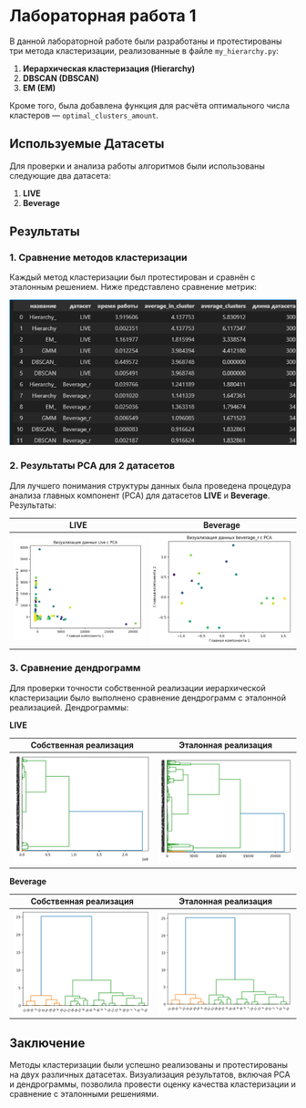 # Лабораторная работа 1

В данной лабораторной работе были разработаны и протестированы три метода кластеризации, реализованные в файле `my_hierarchy.py`:

1. **Иерархическая кластеризация (Hierarchy)**
2. **DBSCAN (DBSCAN)**
3. **EM (EM)**

Кроме того, была добавлена функция для расчёта оптимального числа кластеров — `optimal_clusters_amount`.

## Используемые Датасеты

Для проверки и анализа работы алгоритмов были использованы следующие два датасета:

1. **LIVE**
2. **Beverage**

## Результаты

### 1. Сравнение методов кластеризации

Каждый метод кластеризации был протестирован и сравнён с эталонным решением. Ниже представлено сравнение метрик:

![Результаты кластеризации](images/image.png)

### 2. Результаты PCA для 2 датасетов

Для лучшего понимания структуры данных была проведена процедура анализа главных компонент (PCA) для датасетов **LIVE** и **Beverage**. Результаты:

| LIVE | Beverage |
|------|----------|
| ![PCA для датасета LIVE](images/pca_live.png) | ![PCA для датасета Beverage](images/pca_beverage.png) |

### 3. Сравнение дендрограмм

Для проверки точности собственной реализации иерархической кластеризации было выполнено сравнение дендрограмм с эталонной реализацией. Дендрограммы:

**LIVE**

| Собственная реализация | Эталонная реализация |
|------------------------|----------------------|
| ![Дендрограмма для собственной реализации датасета LIVE](images/dendrogram_custom_live.png) | ![Дендрограмма для эталонной реализации датасета LIVE](images/dendrogram_reference_live.png) |

**Beverage**

| Собственная реализация | Эталонная реализация |
|------------------------|----------------------|
| ![Дендрограмма для собственной реализации датасета Beverage](images/dendrogram_custom_Beverage.png) | ![Дендрограмма для эталонной реализации датасета Beverage](images/dendrogram_reference_Beverage.png) |

## Заключение

Методы кластеризации были успешно реализованы и протестированы на двух различных датасетах. Визуализация результатов, включая PCA и дендрограммы, позволила провести оценку качества кластеризации и сравнение с эталонными решениями.